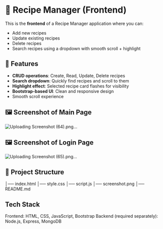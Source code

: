 # 🍲 Recipe Manager (Frontend)

This is the **frontend** of a Recipe Manager application where you can:
- Add new recipes
- Update existing recipes
- Delete recipes
- Search recipes using a dropdown with smooth scroll + highlight
  
## 🚀 Features
- **CRUD operations**: Create, Read, Update, Delete recipes
- **Search dropdown**: Quickly find recipes and scroll to them
- **Highlight effect**: Selected recipe card flashes for visibility
- **Bootstrap-based UI**: Clean and responsive design
- Smooth scroll experience

## 🖼️ Screenshot of Main Page
![Uploading Screenshot (64).png…]()

## 🖼️ Screenshot of Login Page
![Uploading Screenshot (65).png…]()

## 📂 Project Structure
│── index.html
│── style.css
│── script.js
│── screenshot.png 
│── README.md

## Tech Stack
Frontend: HTML, CSS, JavaScript, Bootstrap
Backend (required separately): Node.js, Express, MongoDB
